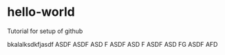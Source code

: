 # hello-world
Tutorial for setup of github


bkalalksdkfjasdf
ASDF
ASDF
ASD
F
ASDF
ASD
F
ASDF
ASD
FG
ASDF
AFD
